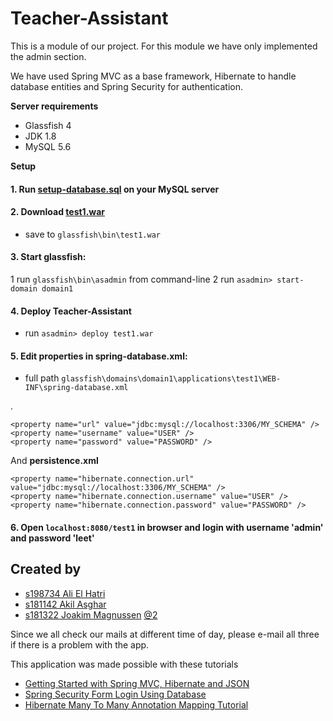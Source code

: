 # Teacher-Assistant

This is a module of our project. For this module we have only implemented the admin section.

We have used Spring MVC as a base framework, Hibernate to handle database entities and Spring Security for authentication.

**Server requirements**

 * Glassfish 4
 * JDK 1.8
 * MySQL 5.6

**Setup**

#### 1. Run [setup-database.sql](setup-database.sql) on your MySQL server

#### 2. Download [test1.war](target/test1.war)
* save to `glassfish\bin\test1.war`

#### 3. Start glassfish:
1 run `glassfish\bin\asadmin` from command-line
2 run `asadmin> start-domain domain1`

#### 4. Deploy Teacher-Assistant
* run `asadmin> deploy test1.war`

#### 5. Edit properties in **spring-database.xml**:

* full path `glassfish\domains\domain1\applications\test1\WEB-INF\spring-database.xml`
 
.

    <property name="url" value="jdbc:mysql://localhost:3306/MY_SCHEMA" />
    <property name="username" value="USER" />
    <property name="password" value="PASSWORD" />
    
And **persistence.xml**

    <property name="hibernate.connection.url" value="jdbc:mysql://localhost:3306/MY_SCHEMA" />
    <property name="hibernate.connection.username" value="USER" />
    <property name="hibernate.connection.password" value="PASSWORD" />



#### 6. Open `localhost:8080/test1` in browser and login with username '**admin**' and password '**leet**'

## Created by

* [s198734 Ali El Hatri](mailto:s198734@stud.hioa.no)
* [s181142 Akil Asghar](mailto:s181142@stud.hioa.no)
* [s181322 Joakim Magnussen](mailto:s181322@stud.hioa.no) [@2](mailto:joakim-m@outlook.com)

Since we all check our mails at different time of day, please e-mail all three if there is a problem with the app.

This application was made possible with these tutorials

* [Getting Started with Spring MVC, Hibernate and JSON](https://confluence.jetbrains.com/display/IntelliJIDEA/Getting+Started+with+Spring+MVC,+Hibernate+and+JSON)
* [Spring Security Form Login Using Database](http://www.mkyong.com/spring-security/spring-security-form-login-using-database/)
* [Hibernate Many To Many Annotation Mapping Tutorial](http://viralpatel.net/blogs/hibernate-many-to-many-annotation-mapping-tutorial/)
